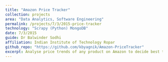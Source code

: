 ```yaml
---
title: "Amazon Price Tracker"
collection: projects
area: "Data Analytics, Software Engineering"
permalink: /projects/7/3/2015-price-tracker
technology: "Scrapy (Python) MongoDB"
date: 7/3/2015
guide: Dr Balwinder Sodhi
affiliation: Indian Institute of Technology Ropar
github_repo: "https://github.com/kbyagnik/Amazon-PriceTracker"
excerpt: Analyse price trends of any product on Amazon to decide best time to buy it.
---
```

